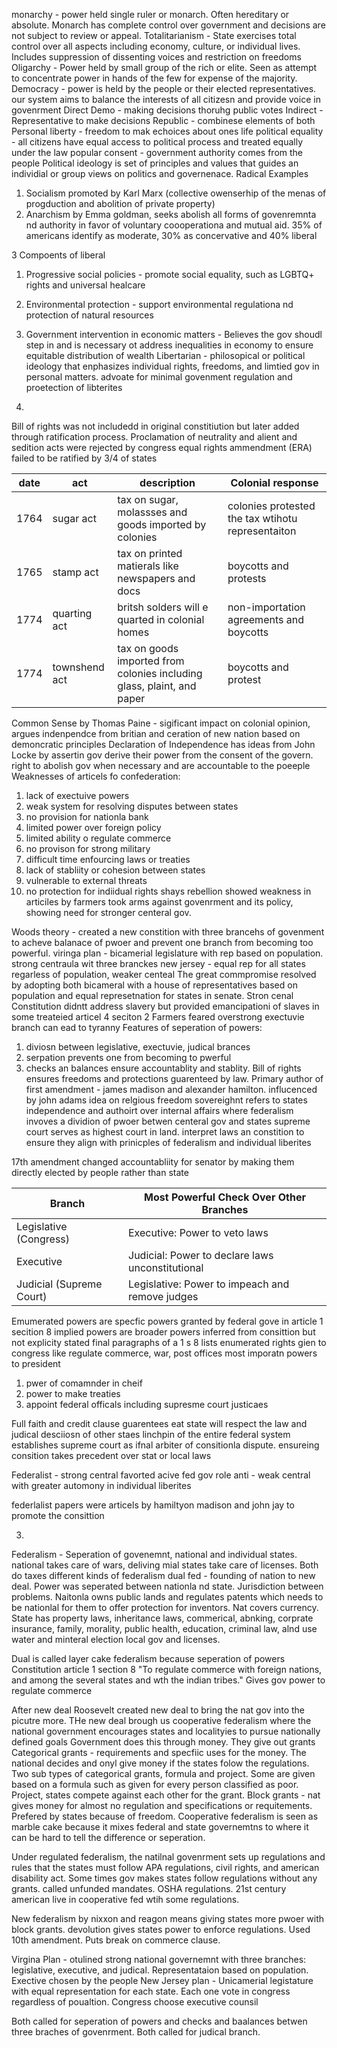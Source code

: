 monarchy - power held single ruler or monarch. Often hereditary or absolute. Monarch has complete control over government and decisions are not subject to review or appeal.
Totalitarianism - State exercises total control over all aspects including economy, culture, or individual lives. Includes suppression of dissenting voices and restriction on freedoms
Oligarchy - Power held by small group of the rich or elite. Seen as attempt to concentrate power in hands of the few for expense of the majority.
Democracy - power is held by the people or their elected representatives. our system aims to balance the interests of all citizesn and provide voice in govenrment
Direct Demo - making decisions thoruhg public votes
Indirect - Representative to make decisions
Republic - combinese elements of both 
Personal liberty - freedom to mak echoices about ones life
political equality - all citizens have equal access to political process and treated equally under the law
popular consent - government authority comes from the people
Political ideology is set of principles and values that guides an individial or group views on politics and governenace.
Radical Examples
1.  Socialism promoted by Karl Marx (collective owenserhip of the menas of progduction and abolition of private property)
2. Anarchism by Emma goldman, seeks abolish all forms of govenremnta nd authority in favor of voluntary coooperationa and mutual aid.
35% of americans identify as moderate, 30% as concervative and 40% liberal

3 Compoents of liberal
1. Progressive social policies - promote social equality, such as LGBTQ+ rights and universal healcare
2. Environmental protection - support environmental regulationa nd protection of natural resources
3. Government intervention in economic matters - Believes the gov shoudl step in and is necessary ot address inequalities in economy to ensure equitable distribution of wealth
Libertarian - philosopical or political ideology that enphasizes individual rights, freedoms, and limtied gov in personal matters. advoate for minimal govenment regulation and proetection of libterites

2.
Bill of rights was not includedd in original constitiution but later added through ratification process.
Proclamation of neutrality and alient and sedition acts were rejected by congress
equal rights ammendment (ERA) failed to be ratified by 3/4 of states


| date | act           | description                                                            | Colonial response                                 |
| ---- | ------------- | ---------------------------------------------------------------------- | ------------------------------------------------- |
| 1764 | sugar act     | tax on sugar, molassses and goods imported by colonies                 | colonies protested the tax wtihotu representaiton |
| 1765 | stamp act     | tax on printed matierals like newspapers and docs                      | boycotts and protests                             |
| 1774 | quarting act  | britsh solders will e quarted in colonial homes                        | non-importation agreements and boycotts           |
| 1774 | townshend act | tax on goods imported from colonies including glass, plaint, and paper | boycotts and protest                              |
Common Sense by Thomas Paine - sigificant impact on colonial opinion, argues indenpendce from britian and ceration of new nation based on demoncratic principles
Declaration of Independence has ideas from John Locke by assertin gov derive their power from the consent of the govern. right to abolish gov when necessary and are accountable to the poeeple
Weaknesses of articels fo confederation:
1. lack of exectuive powers
2. weak system for resolving disputes between states
3. no provision for nationla bank
4. limited power over foreign policy
5. limited ability o regulate commerce
6. no provison for strong military
7. difficult time enfourcing laws or treaties
8. lack of stabliity or cohesion between states
9. vulnerable to external threats
10. no protection for indiidual rights
shays rebellion showed weakness in articiles by farmers took arms against govenrment and its policy, showing need for stronger centeral gov. 

Woods theory - created a new constition with three brancehs of govenment to acheve balanace of pwoer and prevent one branch from becoming too powerful.
viringa plan - bicamerial legislature with rep based on population. strong centraula wit three branckes
new jersey - equal rep for all states regarless of population, weaker centeal
The great commpromise resolved by adopting both bicameral with a house of representatives based on population and equal represetnation for states in senate. Stron cenal
Constitution didntt address slavery but provided emancipationi of slaves in some treateied articel 4 seciton 2
Farmers feared overstrong exectuvie branch can ead to tyranny
Features of seperation of powers:
1. diviosn between legislative, exectuvie, judical brances
2. serpation prevents one from becoming to pwerful
3. checks an balances ensure accountablity and stablity.
Bill of rights ensures freedoms and protections guarenteed by law. 
Primary author of first amendment - james madison and alexander hamilton. influcenced by john adams idea on relgious freedom
sovereighnt refers to states independence and authoirt over internal affairs where federalism invoves a dividion of pwoer betwen centeral gov and states
supreme court serves as highest court in land. interpret laws an constition to ensure they align with prinicples of federalism and individual liberites

17th amendment changed accountabliity for senator by making them directly elected by people rather than state

| Branch                   | Most Powerful Check Over Other Branches          |
| ------------------------ | ------------------------------------------------ |
| Legislative (Congress)   | Executive: Power to veto laws                    |
| Executive                | Judicial: Power to declare laws unconstitutional |
| Judicial (Supreme Court) | Legislative: Power to impeach and remove judges  |
Emumerated powers are specfic powers granted by federal gove in article 1 secition 8
implied powers are broader powers inferred from consittion but not explicity stated
final paragraphs of a 1 s 8 lists enumerated rights gien to congress like regulate commerce, war, post offices
most imporatn powers to president
1. pwer of comamnder in cheif 
2. power to make treaties
3. appoint federal officals including supresme court justicaes 

Full faith and credit clause guarentees eat state will respect the law and judical desciiosn of other staes
linchpin of the entire federal system establishes supreme court as ifnal arbiter of consitionla dispute. ensureing consition takes precedent over stat or local laws

Federalist - strong central favorted acive fed gov role
anti - weak central with greater automony in individual liberites

federlalist papers were articels by hamiltyon madison and john jay to promote the consittion




3.
Federalism - Seperation of govenemnt, national and individual states.
national takes care of wars, deliving mial
states take care of licenses.
Both do taxes
different kinds of federalism
dual fed - founding of nation to new deal. Power was seperated between nationla nd state. Jurisdiction between problems. Naitonla owns public lands and regulates patents which needs to be nationlal for them to offer protection for inventors. Nat covers currency. State has property laws, inheritance laws, commerical, abnking, corprate insurance, family, morality, public health, education, criminal law, alnd use water and minteral election local gov and licenses.

Dual is called layer cake federalism because seperation of powers
Constitution article 1 section 8 "To regulate commerce with foreign nations, and among the several states and wth the indian tribes." Gives gov power to regulate commerce 

After new deal Roosevelt created new deal to bring the nat gov into the picutre more. 
THe new deal brough us cooperative federalism where the national government encourages states and localityies to pursue nationally defined goals
Government does this through money. They give out grants
Categorical grants - requirements and specfiic uses for the money. The national decides and onyl give money if the states folow the regulations. Two sub types of categorical grants, formula and project. Some are given based on a formula such as given for every person classified as poor. Project, states compete against each other for the grant.
Block grants - nat gives money for almost no regulation and specifications or requitements. Prefered by states because of freedom. 
Cooperative federalism is seen as marble cake because it mixes federal and state governemtns to where it can be hard to tell the difference or seperation.

Under regulated federalism, the natilnal govenrment sets up regulations and rules that the states must follow
APA regulations, civil rights, and american disability act.
Some times gov makes states follow regulations without any grants. called unfunded mandates. OSHA regulations. 
21st century american live in cooperative fed wtih some regulations.

New federalism by nixxon and reagon means giving states more pwoer with block grants. devolution gives states power to enforce regulations. Used 10th amendment. Puts break on commerce clause.

Virgina Plan - otulined strong national governemnt with three branches: legislative, executive, and judical. Representataion based on population. Exective chosen by the people
New Jersey plan - Unicamerial legistature with equal representation for each state. Each one vote in congress regardless of poualtion. Congress choose executive counsil

Both called for seperation of powers and checks and baalances betwen three braches of govenrment.
Both called for judical branch.